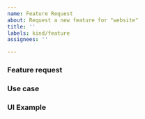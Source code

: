 ```yaml
---
name: Feature Request
about: Request a new feature for "website"
title: ''
labels: kind/feature
assignees: ''

---
```


### Feature request

<!-- Please describe the feature or guide request and why you would like to have it -->

### Use case

<!-- Please add a concrete use case to demonstrate how such a feature would add value for the user. -->

### UI Example


```

```

<!--
Optional Classifications, remove the '> ' to select:
> /kind good-first-issue
> /kind proposal
> /kind doc
> /kind cleanup
-->
